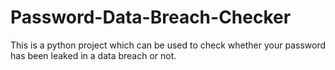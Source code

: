 # Password-Data-Breach-Checker
This is a python project which can be used to check whether your password has been leaked in a data breach or not.
